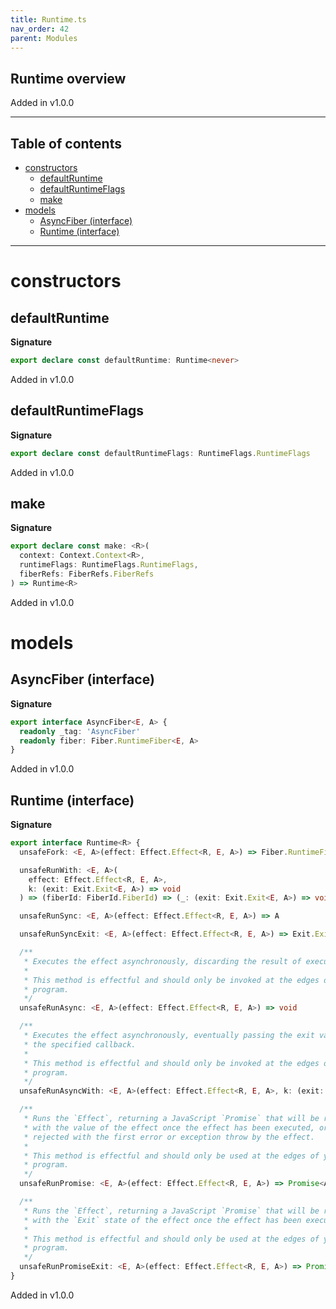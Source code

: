```yaml
---
title: Runtime.ts
nav_order: 42
parent: Modules
---
```


## Runtime overview

Added in v1.0.0

---

<h2 class="text-delta">Table of contents</h2>

- [constructors](#constructors)
  - [defaultRuntime](#defaultruntime)
  - [defaultRuntimeFlags](#defaultruntimeflags)
  - [make](#make)
- [models](#models)
  - [AsyncFiber (interface)](#asyncfiber-interface)
  - [Runtime (interface)](#runtime-interface)

---

# constructors

## defaultRuntime

**Signature**

```ts
export declare const defaultRuntime: Runtime<never>
```

Added in v1.0.0

## defaultRuntimeFlags

**Signature**

```ts
export declare const defaultRuntimeFlags: RuntimeFlags.RuntimeFlags
```

Added in v1.0.0

## make

**Signature**

```ts
export declare const make: <R>(
  context: Context.Context<R>,
  runtimeFlags: RuntimeFlags.RuntimeFlags,
  fiberRefs: FiberRefs.FiberRefs
) => Runtime<R>
```

Added in v1.0.0

# models

## AsyncFiber (interface)

**Signature**

```ts
export interface AsyncFiber<E, A> {
  readonly _tag: 'AsyncFiber'
  readonly fiber: Fiber.RuntimeFiber<E, A>
}
```

Added in v1.0.0

## Runtime (interface)

**Signature**

```ts
export interface Runtime<R> {
  unsafeFork: <E, A>(effect: Effect.Effect<R, E, A>) => Fiber.RuntimeFiber<E, A>

  unsafeRunWith: <E, A>(
    effect: Effect.Effect<R, E, A>,
    k: (exit: Exit.Exit<E, A>) => void
  ) => (fiberId: FiberId.FiberId) => (_: (exit: Exit.Exit<E, A>) => void) => void

  unsafeRunSync: <E, A>(effect: Effect.Effect<R, E, A>) => A

  unsafeRunSyncExit: <E, A>(effect: Effect.Effect<R, E, A>) => Exit.Exit<E, A>

  /**
   * Executes the effect asynchronously, discarding the result of execution.
   *
   * This method is effectful and should only be invoked at the edges of your
   * program.
   */
  unsafeRunAsync: <E, A>(effect: Effect.Effect<R, E, A>) => void

  /**
   * Executes the effect asynchronously, eventually passing the exit value to
   * the specified callback.
   *
   * This method is effectful and should only be invoked at the edges of your
   * program.
   */
  unsafeRunAsyncWith: <E, A>(effect: Effect.Effect<R, E, A>, k: (exit: Exit.Exit<E, A>) => void) => void

  /**
   * Runs the `Effect`, returning a JavaScript `Promise` that will be resolved
   * with the value of the effect once the effect has been executed, or will be
   * rejected with the first error or exception throw by the effect.
   *
   * This method is effectful and should only be used at the edges of your
   * program.
   */
  unsafeRunPromise: <E, A>(effect: Effect.Effect<R, E, A>) => Promise<A>

  /**
   * Runs the `Effect`, returning a JavaScript `Promise` that will be resolved
   * with the `Exit` state of the effect once the effect has been executed.
   *
   * This method is effectful and should only be used at the edges of your
   * program.
   */
  unsafeRunPromiseExit: <E, A>(effect: Effect.Effect<R, E, A>) => Promise<Exit.Exit<E, A>>
}
```

Added in v1.0.0
